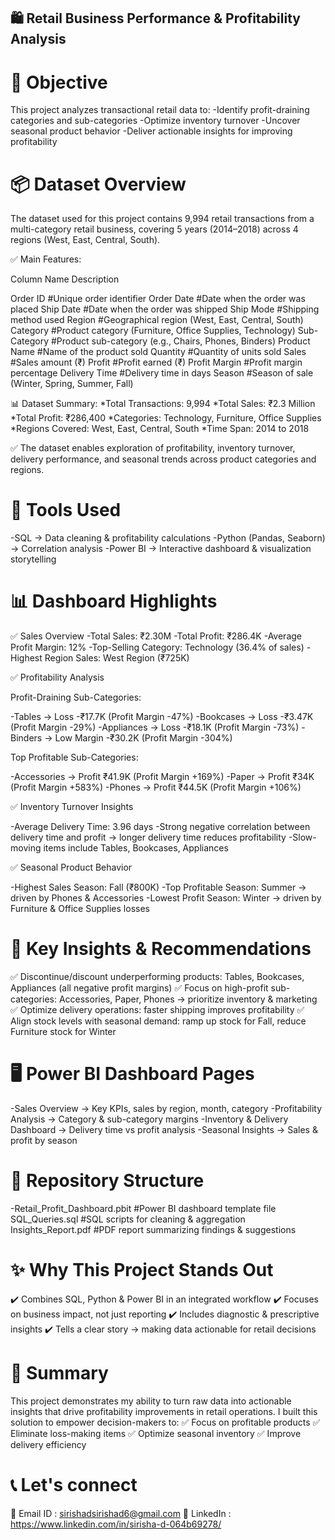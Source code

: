 ## 🛍️ Retail Business Performance & Profitability Analysis

# 🎯 Objective

This project analyzes transactional retail data to:
-Identify profit-draining categories and sub-categories
-Optimize inventory turnover
-Uncover seasonal product behavior
-Deliver actionable insights for improving profitability

# 📦 Dataset Overview
The dataset used for this project contains 9,994 retail transactions from a multi-category retail business, covering 5 years (2014–2018) across 4 regions (West, East, Central, South).

✅ Main Features:

Column Name      	Description

Order ID	      #Unique order identifier
Order Date	    #Date when the order was placed
Ship Date	      #Date when the order was shipped
Ship Mode	      #Shipping method used
Region	        #Geographical region (West, East, Central, South)
Category	      #Product category (Furniture, Office Supplies, Technology)
Sub-Category   	#Product sub-category (e.g., Chairs, Phones, Binders)
Product Name	  #Name of the product sold
Quantity	      #Quantity of units sold
Sales	          #Sales amount (₹)
Profit	        #Profit earned (₹)
Profit Margin	  #Profit margin percentage
Delivery Time	  #Delivery time in days
Season	        #Season of sale (Winter, Spring, Summer, Fall)

📊 Dataset Summary:
*Total Transactions: 9,994
*Total Sales: ₹2.3 Million
*Total Profit: ₹286,400
*Categories: Technology, Furniture, Office Supplies
*Regions Covered: West, East, Central, South
*Time Span: 2014 to 2018

✅ The dataset enables exploration of profitability, inventory turnover, delivery performance, and seasonal trends across product categories and regions.

# 🧰 Tools Used
-SQL → Data cleaning & profitability calculations
-Python (Pandas, Seaborn) → Correlation analysis
-Power BI → Interactive dashboard & visualization storytelling

# 📊 Dashboard Highlights

 ✅ Sales Overview
-Total Sales: ₹2.30M
-Total Profit: ₹286.4K
-Average Profit Margin: 12%
-Top-Selling Category: Technology (36.4% of sales)
-Highest Region Sales: West Region (₹725K)

 ✅ Profitability Analysis

 Profit-Draining Sub-Categories:

-Tables → Loss -₹17.7K (Profit Margin -47%)
-Bookcases → Loss -₹3.47K (Profit Margin -29%)
-Appliances → Loss -₹18.1K (Profit Margin -73%)
-Binders → Low Margin -₹30.2K (Profit Margin -304%)

 Top Profitable Sub-Categories:

-Accessories → Profit ₹41.9K (Profit Margin +169%)
-Paper → Profit ₹34K (Profit Margin +583%)
-Phones → Profit ₹44.5K (Profit Margin +106%)

 ✅ Inventory Turnover Insights

-Average Delivery Time: 3.96 days
-Strong negative correlation between delivery time and profit → longer delivery time reduces profitability
-Slow-moving items include Tables, Bookcases, Appliances

 ✅ Seasonal Product Behavior

-Highest Sales Season: Fall (₹800K)
-Top Profitable Season: Summer → driven by Phones & Accessories
-Lowest Profit Season: Winter → driven by Furniture & Office Supplies losses

# 📝 Key Insights & Recommendations

✅ Discontinue/discount underperforming products: Tables, Bookcases, Appliances (all negative profit margins)
✅ Focus on high-profit sub-categories: Accessories, Paper, Phones → prioritize inventory & marketing
✅ Optimize delivery operations: faster shipping improves profitability
✅ Align stock levels with seasonal demand: ramp up stock for Fall, reduce Furniture stock for Winter

# 🖥️ Power BI Dashboard Pages

-Sales Overview → Key KPIs, sales by region, month, category
-Profitability Analysis → Category & sub-category margins
-Inventory & Delivery Dashboard → Delivery time vs profit analysis
-Seasonal Insights → Sales & profit by season

# 📂 Repository Structure

-Retail_Profit_Dashboard.pbit	      #Power BI dashboard template file
SQL_Queries.sql	                    #SQL scripts for cleaning & aggregation
Insights_Report.pdf	                #PDF report summarizing findings & suggestions

# ✨ Why This Project Stands Out
✔️ Combines SQL, Python & Power BI in an integrated workflow
✔️ Focuses on business impact, not just reporting
✔️ Includes diagnostic & prescriptive insights
✔️ Tells a clear story → making data actionable for retail decisions

# 📝 Summary
This project demonstrates my ability to turn raw data into actionable insights that drive profitability improvements in retail operations. I built this solution to empower decision-makers to:
✅ Focus on profitable products
✅ Eliminate loss-making items
✅ Optimize seasonal inventory
✅ Improve delivery efficiency

# 📞 Let's connect
📧 Email ID : sirishadsirishad6@gmail.com
💼 LinkedIn : https://www.linkedin.com/in/sirisha-d-064b69278/



